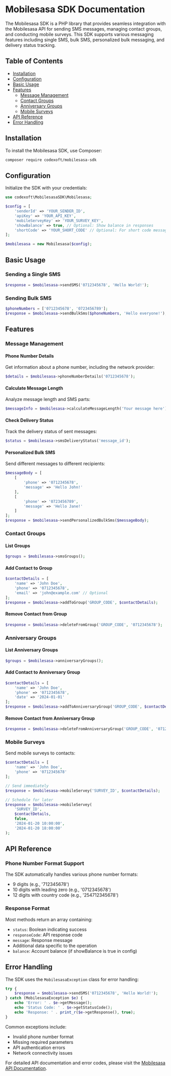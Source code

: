 # Mobilesasa SDK Documentation

The Mobilesasa SDK is a PHP library that provides seamless integration with the Mobilesasa API for sending SMS messages, managing contact groups, and conducting mobile surveys. This SDK supports various messaging features including single SMS, bulk SMS, personalized bulk messaging, and delivery status tracking.

## Table of Contents
- [Installation](#installation)
- [Configuration](#configuration)
- [Basic Usage](#basic-usage)
- [Features](#features)
  - [Message Management](#message-management)
  - [Contact Groups](#contact-groups)
  - [Anniversary Groups](#anniversary-groups)
  - [Mobile Surveys](#mobile-surveys)
- [API Reference](#api-reference)
- [Error Handling](#error-handling)

## Installation

To install the Mobilesasa SDK, use Composer:

```bash
composer require codexoft/mobilesasa-sdk
```

## Configuration

Initialize the SDK with your credentials:

```php
use codexoft\MobilesasaSDK\Mobilesasa;

$config = [
    'senderId' => 'YOUR_SENDER_ID',
    'apiKey' => 'YOUR_API_KEY',
    'mobileServeyKey' => 'YOUR_SURVEY_KEY',
    'showBalance' => true, // Optional: Show balance in responses
    'shortCode' => 'YOUR_SHORT_CODE' // Optional: For short code messaging
];

$mobilesasa = new Mobilesasa($config);
```

## Basic Usage

### Sending a Single SMS

```php
$response = $mobilesasa->sendSMS('0712345678', 'Hello World!');
```

### Sending Bulk SMS

```php
$phoneNumbers = ['0712345678', '0723456789'];
$response = $mobilesasa->sendBulkSms($phoneNumbers, 'Hello everyone!');
```

## Features

### Message Management

#### Phone Number Details
Get information about a phone number, including the network provider:

```php
$details = $mobilesasa->phoneNumberDetails('0712345678');
```

#### Calculate Message Length
Analyze message length and SMS parts:

```php
$messageInfo = $mobilesasa->calculateMessageLength('Your message here');
```

#### Check Delivery Status
Track the delivery status of sent messages:

```php
$status = $mobilesasa->smsDeliveryStatus('message_id');
```

#### Personalized Bulk SMS
Send different messages to different recipients:

```php
$messageBody = [
    [
        'phone' => '0712345678',
        'message' => 'Hello John!'
    ],
    [
        'phone' => '0723456789',
        'message' => 'Hello Jane!'
    ]
];
$response = $mobilesasa->sendPersonalizedBulkSms($messageBody);
```

### Contact Groups

#### List Groups
```php
$groups = $mobilesasa->smsGroups();
```

#### Add Contact to Group
```php
$contactDetails = [
    'name' => 'John Doe',
    'phone' => '0712345678',
    'email' => 'john@example.com' // Optional
];
$response = $mobilesasa->addToGroup('GROUP_CODE', $contactDetails);
```

#### Remove Contact from Group
```php
$response = $mobilesasa->deleteFromGroup('GROUP_CODE', '0712345678');
```

### Anniversary Groups

#### List Anniversary Groups
```php
$groups = $mobilesasa->anniversaryGroups();
```

#### Add Contact to Anniversary Group
```php
$contactDetails = [
    'name' => 'John Doe',
    'phone' => '0712345678',
    'date' => '2024-01-01'
];
$response = $mobilesasa->addToAnniversaryGroup('GROUP_CODE', $contactDetails);
```

#### Remove Contact from Anniversary Group
```php
$response = $mobilesasa->deleteFromAnniversaryGroup('GROUP_CODE', '0712345678');
```

### Mobile Surveys

Send mobile surveys to contacts:

```php
$contactDetails = [
    'name' => 'John Doe',
    'phone' => '0712345678'
];

// Send immediately
$response = $mobilesasa->mobileServey('SURVEY_ID', $contactDetails);

// Schedule for later
$response = $mobilesasa->mobileServey(
    'SURVEY_ID',
    $contactDetails,
    false,
    '2024-01-20 10:00:00',
    '2024-01-20 18:00:00'
);
```

## API Reference

### Phone Number Format Support
The SDK automatically handles various phone number formats:
- 9 digits (e.g., '712345678')
- 10 digits with leading zero (e.g., '0712345678')
- 12 digits with country code (e.g., '254712345678')

### Response Format
Most methods return an array containing:
- `status`: Boolean indicating success
- `responseCode`: API response code
- `message`: Response message
- Additional data specific to the operation
- `balance`: Account balance (if showBalance is true in config)

## Error Handling

The SDK uses the `MobilesasaException` class for error handling:

```php
try {
    $response = $mobilesasa->sendSMS('0712345678', 'Hello World!');
} catch (MobilesasaException $e) {
    echo 'Error: ' . $e->getMessage();
    echo 'Status Code: ' . $e->getStatusCode();
    echo 'Response: ' . print_r($e->getResponse(), true);
}
```

Common exceptions include:
- Invalid phone number format
- Missing required parameters
- API authentication errors
- Network connectivity issues

For detailed API documentation and error codes, please visit the [Mobilesasa API Documentation](https://api.mobilesasa.com/docs).
